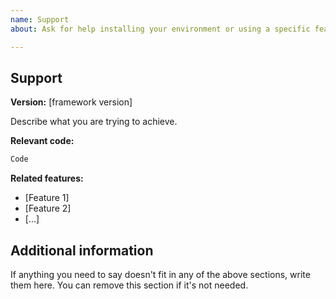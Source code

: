 ```yaml
---
name: Support
about: Ask for help installing your environment or using a specific feature

---
```


## Support

**Version:** [framework version]  

Describe what you are trying to achieve.

**Relevant code:**

```go
Code
```

**Related features:**  
 
* [Feature 1]
* [Feature 2]
* [...]

## Additional information

If anything you need to say doesn't fit in any of the above sections, write them here. You can remove this section if it's not needed.
